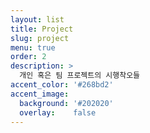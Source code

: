 ```yaml
---
layout: list
title: Project
slug: project
menu: true
order: 2
description: >
  개인 혹은 팀 프로젝트의 시행착오들
accent_color: '#268bd2'
accent_image:
  background: '#202020'
  overlay:    false
---
```

